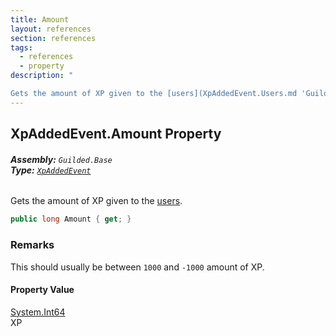 ```yaml
---
title: Amount
layout: references
section: references
tags:
  - references
  - property
description: "

Gets the amount of XP given to the [users](XpAddedEvent.Users.md 'Guilded.Base.Events.XpAddedEvent.Users')."
---
```


## XpAddedEvent.Amount Property
###### **Assembly:** `Guilded.Base`<br/>**Type:** [`XpAddedEvent`](XpAddedEvent.md 'Guilded.Base.Events.XpAddedEvent')

Gets the amount of XP given to the [users](XpAddedEvent.Users.md 'Guilded.Base.Events.XpAddedEvent.Users').

```csharp
public long Amount { get; }
```

### Remarks
  
This should usually be between `1000` and `-1000` amount of XP.

#### Property Value
[System.Int64](https://docs.microsoft.com/en-us/dotnet/api/System.Int64 'System.Int64')  
XP